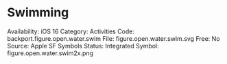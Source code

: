# Swimming

Availability: iOS 16
Category: Activities
Code: backport.figure.open.water.swim
File: figure.open.water.swim.svg
Free: No
Source: Apple SF Symbols
Status: Integrated
Symbol: figure.open.water.swim2x.png